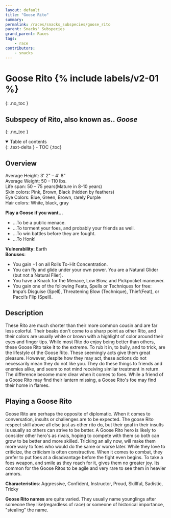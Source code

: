 ```yaml
---
layout: default
title: "Goose Rito"
summary:
permalink: /races/snacks_subspecies/goose_rito
parent: Snacks' Subspecies
grand_parent: Races
tags:
    - race
contributors:
    - snacks
---
```


# Goose Rito {% include labels/v2-01 %}
{: .no_toc }
## Subspecy of Rito, also known as.. *Goose*
{: .no_toc }

<details open markdown="block">
  <summary>
    Table of contents
  </summary>
  {: .text-delta }
- TOC
{:toc}
</details>

## Overview

Average Height: 3' 2" – 4' 8"  
Average Weight: 50 – 110 lbs.  
Life span: 50 – 75 years(Mature in 8-10 years)  
Skin colors: Pink, Brown, Black (hidden by feathers)  
Eye Colors: Blue, Green, Brown, rarely Purple  
Hair colors: White, black, gray  

**Play a Goose if you want…**
* ...To be a public menace.
* ...To torment your foes, and probably your friends as well.
* ...To win battles before they are fought.
* ...To Honk!

**Vulnerability**: Earth  
**Bonuses**:
* You gain +1 on all Rolls To-Hit Concentration.
* You can fly and glide under your own power. You are a Natural Glider (but not a Natural Flier).
* You have a Knack for the Menace, Low Blow, and Pickpocket maneuver.
* You gain one of the following Feats, Spells or Techniques for free: Impa’s Disguise (Spell), Threatening Blow (Technique), Thief(Feat), or Pacci’s Flip (Spell).

## Description

These Rito are much shorter than their more common cousin and are far less colorful. Their beaks don't come to a sharp point as other Rito, and their colors are usually white or brown with a highlight of color around their eyes and finger tips. While most Rito do enjoy being better than others, these Goose Rito take it to the extreme. To rub it in, to bully, and to trick, are the lifestyle of the Goose Rito. These seemingly acts give them great pleasure. However, despite how they may act, these actions do not necessarily mean they do not like you. They do these things to friends and enemies alike, and seem to not mind receiving similar treatment in return. The difference become more clear when it comes to foes. While a friend of a Goose Rito may find their lantern missing, a Goose Rito's foe may find their home in flames. 

## Playing a Goose Rito

Goose Rito are perhaps the opposite of diplomatic. When it comes to conversation, insults or challenges are to be expected. The goose Rito respect skill above all else just as other rito do, but their goal in their insults is usually so others can strive to be better. A Goose Rito hero is likely to consider other hero's as rivals, hoping to compete with them so both can grow to be better and more skilled. Tricking an ally now, will make them more wary to foes who would do the same or worse later. While they love to criticize, the criticism is often constructive. When it comes to combat, they prefer to put foes at a disadvantage before the fight even begins. To take a foes weapon, and smile as they reach for it, gives them no greater joy. Its common for the Goose Ritos to be agile and very rare to see them in heavier armors.

**Characteristics**: Aggressive, Confident, Instructor, Proud, Skillful, Sadistic, Tricky

**Goose Rito names** are quite varied. They usually name younglings after someone they like(regardless of race) or someone of historical importance, "stealing" the name. 